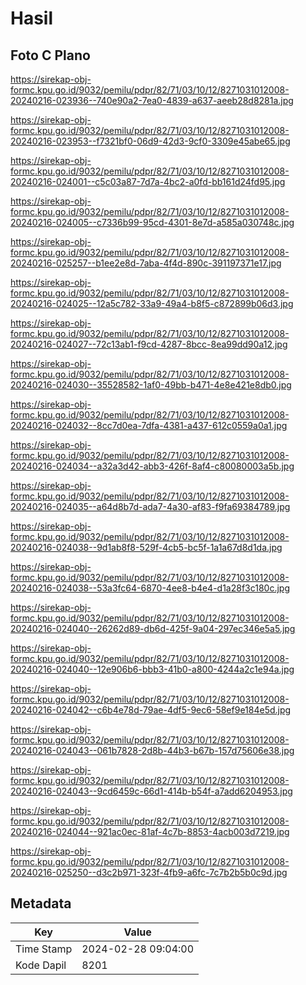 # Hasil

## Foto C Plano

https://sirekap-obj-formc.kpu.go.id/9032/pemilu/pdpr/82/71/03/10/12/8271031012008-20240216-023936--740e90a2-7ea0-4839-a637-aeeb28d8281a.jpg

https://sirekap-obj-formc.kpu.go.id/9032/pemilu/pdpr/82/71/03/10/12/8271031012008-20240216-023953--f7321bf0-06d9-42d3-9cf0-3309e45abe65.jpg

https://sirekap-obj-formc.kpu.go.id/9032/pemilu/pdpr/82/71/03/10/12/8271031012008-20240216-024001--c5c03a87-7d7a-4bc2-a0fd-bb161d24fd95.jpg

https://sirekap-obj-formc.kpu.go.id/9032/pemilu/pdpr/82/71/03/10/12/8271031012008-20240216-024005--c7336b99-95cd-4301-8e7d-a585a030748c.jpg

https://sirekap-obj-formc.kpu.go.id/9032/pemilu/pdpr/82/71/03/10/12/8271031012008-20240216-025257--b1ee2e8d-7aba-4f4d-890c-391197371e17.jpg

https://sirekap-obj-formc.kpu.go.id/9032/pemilu/pdpr/82/71/03/10/12/8271031012008-20240216-024025--12a5c782-33a9-49a4-b8f5-c872899b06d3.jpg

https://sirekap-obj-formc.kpu.go.id/9032/pemilu/pdpr/82/71/03/10/12/8271031012008-20240216-024027--72c13ab1-f9cd-4287-8bcc-8ea99dd90a12.jpg

https://sirekap-obj-formc.kpu.go.id/9032/pemilu/pdpr/82/71/03/10/12/8271031012008-20240216-024030--35528582-1af0-49bb-b471-4e8e421e8db0.jpg

https://sirekap-obj-formc.kpu.go.id/9032/pemilu/pdpr/82/71/03/10/12/8271031012008-20240216-024032--8cc7d0ea-7dfa-4381-a437-612c0559a0a1.jpg

https://sirekap-obj-formc.kpu.go.id/9032/pemilu/pdpr/82/71/03/10/12/8271031012008-20240216-024034--a32a3d42-abb3-426f-8af4-c80080003a5b.jpg

https://sirekap-obj-formc.kpu.go.id/9032/pemilu/pdpr/82/71/03/10/12/8271031012008-20240216-024035--a64d8b7d-ada7-4a30-af83-f9fa69384789.jpg

https://sirekap-obj-formc.kpu.go.id/9032/pemilu/pdpr/82/71/03/10/12/8271031012008-20240216-024038--9d1ab8f8-529f-4cb5-bc5f-1a1a67d8d1da.jpg

https://sirekap-obj-formc.kpu.go.id/9032/pemilu/pdpr/82/71/03/10/12/8271031012008-20240216-024038--53a3fc64-6870-4ee8-b4e4-d1a28f3c180c.jpg

https://sirekap-obj-formc.kpu.go.id/9032/pemilu/pdpr/82/71/03/10/12/8271031012008-20240216-024040--26262d89-db6d-425f-9a04-297ec346e5a5.jpg

https://sirekap-obj-formc.kpu.go.id/9032/pemilu/pdpr/82/71/03/10/12/8271031012008-20240216-024040--12e906b6-bbb3-41b0-a800-4244a2c1e94a.jpg

https://sirekap-obj-formc.kpu.go.id/9032/pemilu/pdpr/82/71/03/10/12/8271031012008-20240216-024042--c6b4e78d-79ae-4df5-9ec6-58ef9e184e5d.jpg

https://sirekap-obj-formc.kpu.go.id/9032/pemilu/pdpr/82/71/03/10/12/8271031012008-20240216-024043--061b7828-2d8b-44b3-b67b-157d75606e38.jpg

https://sirekap-obj-formc.kpu.go.id/9032/pemilu/pdpr/82/71/03/10/12/8271031012008-20240216-024043--9cd6459c-66d1-414b-b54f-a7add6204953.jpg

https://sirekap-obj-formc.kpu.go.id/9032/pemilu/pdpr/82/71/03/10/12/8271031012008-20240216-024044--921ac0ec-81af-4c7b-8853-4acb003d7219.jpg

https://sirekap-obj-formc.kpu.go.id/9032/pemilu/pdpr/82/71/03/10/12/8271031012008-20240216-025250--d3c2b971-323f-4fb9-a6fc-7c7b2b5b0c9d.jpg


## Metadata

| Key        | Value               |
| ---------- | ------------------- |
| Time Stamp | 2024-02-28 09:04:00 |
| Kode Dapil | 8201                |



